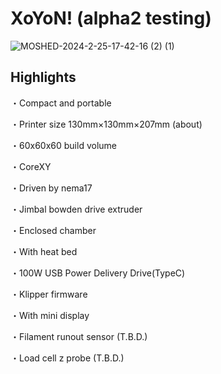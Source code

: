 # XoYoN! (alpha2 testing) 

![MOSHED-2024-2-25-17-42-16 (2) (1)](https://github.com/Nekozombie666/XoYoN/assets/54419831/70c9d10b-7c93-4e56-97a3-2a0bf6d4cafd)


## Highlights
・Compact and portable

・Printer size 130mm×130mm×207mm (about)

・60x60x60 build volume

・CoreXY 

・Driven by nema17

・Jimbal bowden drive extruder

・Enclosed chamber

・With heat bed

・100W USB Power Delivery Drive(TypeC)

・Klipper firmware

・With mini display

・Filament runout sensor (T.B.D.)

・Load cell z probe (T.B.D.)
